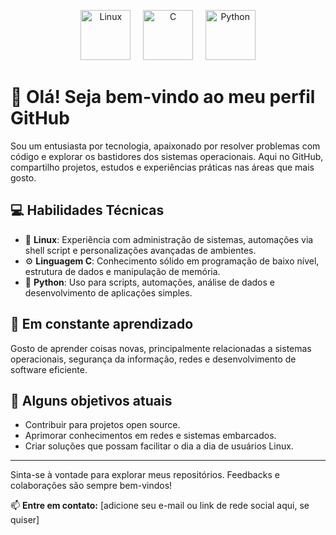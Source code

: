 <p align="center">
  <img src="https://www.vectorlogo.zone/logos/linux/linux-icon.svg" alt="Linux" width="80" />
  &nbsp;&nbsp;&nbsp;
  <img src="https://upload.wikimedia.org/wikipedia/commons/1/18/C_Programming_Language.svg" alt="C" width="80" />
  &nbsp;&nbsp;&nbsp;
  <img src="https://www.vectorlogo.zone/logos/python/python-icon.svg" alt="Python" width="80" />
</p>

# 👋 Olá! Seja bem-vindo ao meu perfil GitHub

Sou um entusiasta por tecnologia, apaixonado por resolver problemas com código e explorar os bastidores dos sistemas operacionais. Aqui no GitHub, compartilho projetos, estudos e experiências práticas nas áreas que mais gosto.

## 💻 Habilidades Técnicas

- 🐧 **Linux**: Experiência com administração de sistemas, automações via shell script e personalizações avançadas de ambientes.
- ⚙️ **Linguagem C**: Conhecimento sólido em programação de baixo nível, estrutura de dados e manipulação de memória.
- 🐍 **Python**: Uso para scripts, automações, análise de dados e desenvolvimento de aplicações simples.

## 🌱 Em constante aprendizado

Gosto de aprender coisas novas, principalmente relacionadas a sistemas operacionais, segurança da informação, redes e desenvolvimento de software eficiente.

## 🚀 Alguns objetivos atuais

- Contribuir para projetos open source.
- Aprimorar conhecimentos em redes e sistemas embarcados.
- Criar soluções que possam facilitar o dia a dia de usuários Linux.

---

Sinta-se à vontade para explorar meus repositórios. Feedbacks e colaborações são sempre bem-vindos!

📫 **Entre em contato:** [adicione seu e-mail ou link de rede social aqui, se quiser]
